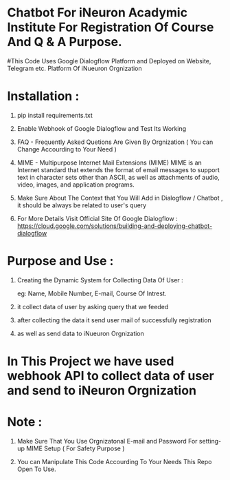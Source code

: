 # Chatbot For iNeuron Acadymic Institute For Registration Of Course And Q & A Purpose.

#This Code Uses Google Dialogflow Platform and Deployed on Website, Telegram etc. Platform Of iNueuron Orgnization

# Installation :
 
 1) pip install requirements.txt
 
 2) Enable Webhook of Google Dialogflow and Test Its Working
 
 3) FAQ - Frequently Asked Quetions Are Given By Orgnization ( You can Change Accourding to Your Need )
 
 4) MIME - Multipurpose Internet Mail Extensions (MIME) 
    MIME is an Internet standard that extends the format of email messages to support text in character sets other than ASCII, as well as attachments of audio,           video, images, and application programs.
 
 5) Make Sure About The Context that You Will Add in Dialogflow / Chatbot , it should be always be related to user's query 
 
 6) For More Details Visit Official Site Of Google Dialogflow : https://cloud.google.com/solutions/building-and-deploying-chatbot-dialogflow

# Purpose and Use :

  1) Creating the Dynamic System for Collecting Data Of User :
  
      eg: Name, Mobile Number, E-mail, Course Of Intrest.
      
  2) it collect data of user by asking query that we feeded
  
  3) after collecting the data it send user mail of successfully registration
  
  4) as well as send data to iNueuron Orgnization 
  
  
# In This Project we have used webhook API to collect data of user and send to iNeuron Orgnization



# Note :

 1) Make Sure That You Use Orgnizatonal E-mail and Password For setting-up MIME Setup ( For Safety Purpose )
  
 2) You can Manipulate This Code Accourding To Your Needs This Repo Open To Use.
